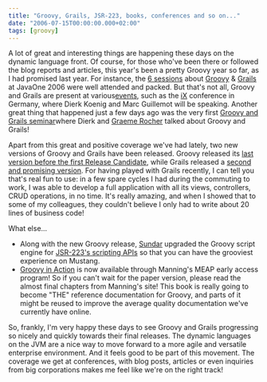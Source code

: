```yaml
---
title: "Groovy, Grails, JSR-223, books, conferences and so on..."
date: "2006-07-15T00:00:00.000+02:00"
tags: [groovy]
---
```


A lot of great and interesting things are happening these days on the dynamic language front. Of course, for those who've been there or followed the blog reports and articles, this year's been a pretty Groovy year so far, as I had promised last year. For instance, the [6 sessions](http://glaforge.free.fr/weblog/index.php?itemid=172) about [Groovy](http://groovy.codehaus.org/) & [Grails](http://grails.org/) at JavaOne 2006 were well attended and packed. But that's not all, Groovy and Grails are present at various[events](http://groovy.codehaus.org/Events), such as the [iX](http://www.ix-konferenz.de/programm.php?konferenzid=11&st=Programm) conference in Germany, where Dierk Koenig and Marc Guillemot will be speaking. Another great thing that happened just a few days ago was the very first [Groovy and Grails seminar](http://skillsmatter.com/groovy-grails-seminar)where Dierk and [Graeme Rocher](http://graemerocher.blogspot.com/) talked about Groovy and Grails!

Apart from this great and positive coverage we've had lately, two new versions of Groovy and Grails have been released. Groovy released its [last version before the first Release Candidate](http://docs.codehaus.org/display/GRAILS/2006/07/14/Grails+0.2+Released), while Grails released a [second and promising version](http://docs.codehaus.org/display/GRAILS/2006/07/14/Grails+0.2+Released). For having played with Grails recently, I can tell you that's real fun to use: in a few spare cycles I had during the commuting to work, I was able to develop a full application with all its views, controllers, CRUD operations, in no time. It's really amazing, and when I showed that to some of my colleagues, they couldn't believe I only had to write about 20 lines of business code!

What else...

*   Along with the new Groovy release, [Sundar](http://blogs.sun.com/roller/page/sundararajan/20060715) upgraded the Groovy script engine for [JSR-223's scripting APIs](http://jcp.org/en/jsr/detail?id=223) so that you can have the grooviest experience on Mustang.
*   [Groovy in Action](http://www.manning.com/koenig/) is now available through Manning's MEAP early access program! So if you can't wait for the paper version, please read the almost final chapters from Manning's site! This book is really going to become "THE" reference documentation for Groovy, and parts of it might be reused to improve the average quality documentation we've currently have online.

So, frankly, I'm very happy these days to see Groovy and Grails progressing so nicely and quickly towards their final releases. The dynamic languages on the JVM are a nice way to move forward to a more agile and versatile enterprise environment. And it feels good to be part of this movement. The coverage we get at conferences, with blog posts, articles or even inquiries from big corporations makes me feel like we're on the right track!